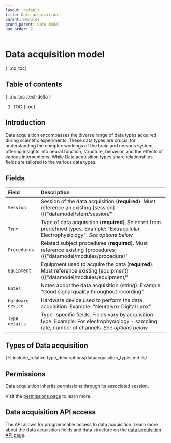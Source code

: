 ```yaml
---
layout: default
title: Data acquisition
parent: Modules
grand_parent: Data model
nav_order: 2
---
```


# Data acquisition model
{: .no_toc}

## Table of contents
{: .no_toc .text-delta }

1. TOC
{:toc}

## Introduction

Data acquisition encompasses the diverse range of data types acquired during scientific experiments. These data types are crucial for understanding the complex workings of the brain and nervous system, offering insights into neural function, structure, behavior, and the effects of various interventions. While Data acquisition types share relationships, fields are tailored to the various data types.

## Fields

| Field | Description |
|:------|:------------|
| `Session` | Session of the data acquisition (**required**). Must reference an existing [session]({{"datamodel/stem/session/"|absolute_url}}). Example: "Recording session #3" |
| `Type` | Type of data acquisition (**required**). Selected from predefined types. Example: "Extracellular Electrophysiology". *See options below* |
| `Procedures` | Related subject procedures (**required**). Must reference existing [procedures]({{"datamodel/modules/procedure/"|absolute_url}}). Example: "Silicon probe implant #A123" |
| `Equipment` | Equipment used to acquire the data (**required**). Must reference existing [equipment]({{"datamodel/modules/equipment/"|absolute_url}}). Example: "Intan RHD2000" |
| `Notes` | Notes about the data acquisition (string). Example: "Good signal quality throughout recording" |
| `Hardware device` | Hardware device used to perform the data acquisition. Example: "Neuralynx Digital Lynx" |
| `Type details` | Type-specific fields. Fields vary by acquisition type. Example: For electrophysiology - sampling rate, number of channels. *See options below* |

## Types of Data acquisition

{% include_relative type_descriptions/dataacquisition_types.md %}

## Permissions

Data acquisition inherits permissions through its associated session.

Visit the [permissions page]({{"datamodel/permissions/"|absolute_url}}) to learn more. 

## Data acquisition API access

The API allows for programmable access to data acquisition. Learn more about the data acquisition fields and data structure on the [data acquisition API page]({{"api/modules/dataacquisition/"|absolute_url}}).

